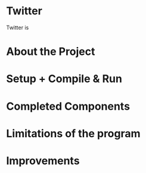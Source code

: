 # Twitter

Twitter is 

# About the Project

# Setup + Compile & Run

# Completed Components

# Limitations of the program

# Improvements
